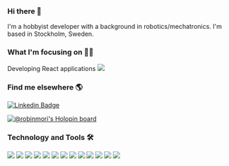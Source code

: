 ### Hi there 👋

<!--
**RobinMoRi/RobinMoRi** is a ✨ _special_ ✨ repository because its `README.md` (this file) appears on your GitHub profile.

Here are some ideas to get you started:

- 🔭 I’m currently working on ...
- 🌱 I’m currently learning ...
- 👯 I’m looking to collaborate on ...
- 🤔 I’m looking for help with ...
- 💬 Ask me about ...
- 📫 How to reach me: ...
- 😄 Pronouns: ...
- ⚡ Fun fact: ...
-->


I'm a hobbyist developer with a background in robotics/mechatronics. I'm based in Stockholm, Sweden.

<!-- Since 2009 I've been living and breathing web development and creating modern and user friendly interfaces. I've had the chance to immerse myself in many different works and projects, helping to make this world a little better through design & code. ✨😍 -->

### What I'm focusing on 👨‍💻 

<!-- Currently improving my React skills: NextJS, Gatsby JS and React Native.<br />
BTW, if you´re looking for a Gatsby starter, take a look at this [Gatsby multi-language starter with CMS](https://github.com/diogorodrigues/iceberg-gatsby-multilang). -->
Developing React applications <a href="#" alt="React"><img src="https://img.shields.io/badge/React-black?logo=react" /></a>

### Find me elsewhere 🌎

[![Linkedin Badge](https://img.shields.io/badge/-LinkedIn-blue?style=flat-square&logo=Linkedin&logoColor=white&link=https://www.linkedin.com/in/romori/)](https://www.linkedin.com/in/romori/)

[![@robinmori's Holopin board](https://holopin.io/api/user/board?user=robinmori)](https://holopin.io/@robinmori)

### Technology and Tools 🛠️
<a href="#" alt="React"><img src="https://img.shields.io/badge/Tool-React-61DBFB?logo=react&logoColor=white" /></a>
<a href="#" alt="JS"><img src="https://img.shields.io/badge/Code-JavaScript-f0db4f?logo=javascript&logoColor=white" /></a>
<a href="#" alt="TS"><img src="https://img.shields.io/badge/Code-TypeScript-007acc?logo=typescript&logoColor=white" /></a>
<a href="#" alt="Python"><img src="https://img.shields.io/badge/Code-Python-4B8BBE?logo=python&logoColor=white" /></a>
<a href="#" alt="Git"><img src="https://img.shields.io/badge/Tools-Git-f34f29?logo=git&logoColor=white" /></a>
<a href="#" alt="MongoDB"><img src="https://img.shields.io/badge/Tools-MongoDB-4DB33D?logo=mongodb&logoColor=white" /></a>
<a href="#" alt="OS"><img src="https://img.shields.io/badge/Tools-Linux-dd4814?logo=linux&logoColor=white" /></a>
<a href="#" alt="Tools"><img src="https://img.shields.io/badge/Tools-Npm-CC3534?logo=npm&logoColor=white" /></a>
<a href="#" alt="Shell"><img src="https://img.shields.io/badge/Tools-Bash-black?logo=bash&logoColor=white" /></a>
<a href="#" alt="Code"><img src="https://img.shields.io/badge/Tools-NodeJs-68A063?logo=node.js&logoColor=white" /></a>
<a href="#" alt="Editor"><img src="https://img.shields.io/badge/Tools-Vscode-0078d7?logo=visual%20studio%20code&logoColor=white" /></a>
<a href="#" alt="Tools"><img src="https://img.shields.io/badge/Tools-Flask-black?logo=flask&logoColor=white" /></a>
<a href="#" alt="Tools"><img src="https://img.shields.io/badge/Tools-Django-092E20?logo=django&logoColor=white" /></a>
